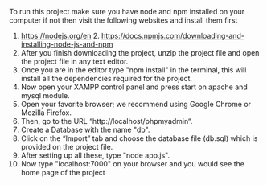 To run this project make sure you have node and npm installed on your computer if not then visit the following websites and install them first

1. https://nodejs.org/en 2. https://docs.npmjs.com/downloading-and-installing-node-js-and-npm
2. After you finish downloading the project, unzip the project file and open the project file in any text editor.
3. Once you are in the editor type "npm install" in the terminal, this will install all the dependencies required for the project.
4. Now open your XAMPP control panel and press start on apache and mysql module.
5. Open your favorite browser; we recommend using Google Chrome or Mozilla Firefox.
6. Then, go to the URL “http://localhost/phpmyadmin“.
7. Create a Database with the name "db".
8. Click on the “Import” tab and choose the database file (db.sql) which is provided on the project file.
9. After setting up all these, type "node app.js".
10. Now type "localhost:7000" on your browser and you would see the home page of the project

